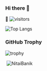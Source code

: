 ### Hi there 👋

<!--
**NitaiBanik/NitaiBanik** is a ✨ _special_ ✨ repository because its `README.md` (this file) appears on your GitHub profile.

Here are some ideas to get you started:

- 🔭 I’m currently working on ...
- 🌱 I’m currently learning ... Dotnet core and Microservice architecture
- 👯 I’m looking to collaborate on ...
- 🤔 I’m looking for help with ...
- 💬 Ask me about ...
- 📫 How to reach me: https://www.linkedin.com/in/nitaichandrabanik/
- 😄 Pronouns: ...
- ⚡ Fun fact: ...
-->

 🎉 ![visitors](https://visitor-badge.laobi.icu/badge?page_id=NitaiBanik)
 
  ![Top Langs](https://github-readme-stats.vercel.app/api/top-langs/?username=NitaiBanik&layout=compact)
  
  ### GitHub Trophy

![trophy](https://github-profile-trophy.vercel.app/?username=NitaiBanik&theme=dracula)
<p>&nbsp;<img align="center" src="https://github-readme-stats.vercel.app/api?username=NitaiBanik&show_icons=true&theme=dark&locale=en" alt="NitaiBanik" /></p>
